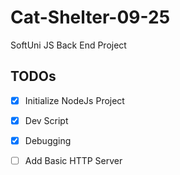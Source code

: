 # Cat-Shelter-09-25
SoftUni JS Back End Project

## TODOs

- [x] Initialize NodeJs Project

 - [x] Dev Script
 - [x] Debugging

- [ ] Add Basic HTTP Server